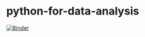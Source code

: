 # python-for-data-analysis
[![Binder](https://mybinder.org/badge_logo.svg)](https://mybinder.org/v2/gh/nichworby/python-for-data-analysis/master)

